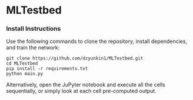 # MLTestbed

### Install Instructions
Use the following commands to clone the repository, install dependencies, and train the network:

~~~
git clone https://github.com/dzyunkin1/MLTestbed.git 
cd MLTestbed 
pip install -r requirements.txt 
python main.py 
~~~

Alternatively, open the JuPyter notebook and execute all the cells sequentially, or simply look at each cell pre-computed output.
